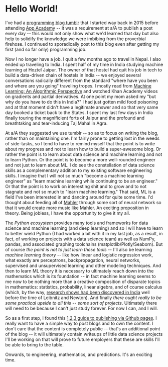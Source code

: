 # Hello World!

I've had a [programming blog tumblr](http://programmingstudies.tumblr.com) that I started way back in 2015 before attending [App Academy](https://www.appacademy.io/) -- it was a requirement at a/A to publish a post every day -- this would not only show what we'd learned that day but also help to solidify the knowledge we were imbibing from the proverbial firehose. I continued to sporadically post to this blog even after getting my first (and so far only) programming job.  

Now I no longer have a job. I quit a few months ago to travel in Nepal. I also ended up traveling to India. I spent half of my time in India studying machine learning at Hoztel Jaipur. The owner of that hostel had quit his job in tech to build a data-driven chain of hostels in India -- we enjoyed several conversations radically different from the standard "where have you been and where are you going" traveling tropes. I mostly read from [Machine Learning: An Algorithmic Perspective](https://seat.massey.ac.nz/personal/s.r.marsland/MLBook.html) and watched Khan Academy videos on gradients and partial derivatives. At one point my mom asked my "but why do you have to do this in India?" I had just gotten mild food poisoning and at that moment didn't have a legitimate answer and so that very same day booked a ticket back to the States. I spent my last few days in India finally touring the magnificient forts of Jaipur and the profound and breathtaking and tear-inducing Taj Mahal in Agra.  

At a/A they suggested we use tumblr -- so as to focus on writing the blog, rather than on maintaining one. I'm fairly prone to getting lost in the weeds of side-tasks, so I tend to have to remind myself that the point is to write about my progress and not to learn how to build a super-awesome blog. Or rather the point is to learn about data science and machine learning and not to learn Python. Or the point is to become a more well-rounded engineer and not just to learn about ML. I do see the constellation of data science skills as a complementary addition to my existing software engineering skills. I imagine that I will not so much "become a machine learning engineer" as "learn machine learning while continuing to be an engineer."  Or that the point is to work on interesting shit and to grow and to not stagnate and not so much to "learn machine learning." That said, ML is a field I've been interested in and dancing around for quite some time. I'd thought about feeding all of [Mahler](https://en.wikipedia.org/wiki/Gustav_Mahler#Style) through some sort of neural network so that it would create more music like Mahler. An exciting proposition in theory. Being jobless, I have the opportunity to give it my all.  

The *Python ecosystem* provides many tools and frameworks for data science and machine learning (and deep learning) and so I will have to learn to better wield Python (I had worked a bit with it in my last job, as a result, in fact, of working on projects with a data science team) as well as NumPy, pandas, and associated graphing toolchains (matplotlib/Plotly/Seaborn). But of course *the point is not to just learn these tools* -- I'll also be learning *machine learning theory* -- like how linear and logistic regression work, what exactly are perceptrons, backpropagation, neural networks, supervised and unsupervised learning and other modeling techniques. And then to learn ML theory it is necessary to ultimately reach down into the mathematics which is its foundation -- in fact machine learning seems to me now to be nothing more than a creative composition of disparate topics in mathematics: statistics, probability, linear algebra, and of course calculus (which, by the way, [research shows had been discovered in India](http://www.indianscience.org/essays/31-%20E--Infinitesimal%20Calculus.PDF) well before the time of Leibnitz and Newton). And finally *there ought really to be some practical upside to all this -- some sort of projects*. Ultimately there will need to be because I can't just study forever. For now I can, and I will.  

So as a first step, I found this [1,2,3 guide to publishing via Github pages](https://github.com/blog/2289-publishing-with-github-pages-now-as-easy-as-1-2-3). I really want to have a simple way to post blogs and to own the content. I don't care that the content is completely public -- that's an additional point of the blog -- it will ultimately contain writeups of little data science projects I'll be working on that will prove to future employers that these are skills I'll be able to bring to the table.  

Onwards, to engineering, mathematics, and predictions. It's an exciting time.  
